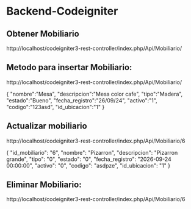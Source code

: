 # Backend-Codeigniter

## Obtener Mobiliario
http://localhost/codeigniter3-rest-controller/index.php/Api/Mobiliario/


## Metodo para insertar Mobiliario:

http://localhost/codeigniter3-rest-controller/index.php/Api/Mobiliario/

 {
  "nombre":"Mesa",
  "descripcion":"Mesa color cafe",
  "tipo":"Madera",
  "estado":"Bueno",
  "fecha_registro":"26/09/24",
  "activo":"1",
  "codigo":"123asd",
  "id_ubicacion":"1"
}

## Actualizar mobiliario
http://localhost/codeigniter3-rest-controller/index.php/Api/Mobiliario/6

 {
      "id_mobiliario": "6",
      "nombre": "Pizarron",
      "descripcion": "Pizarron grande",
      "tipo": "0",
      "estado": "0",
      "fecha_registro": "2026-09-24 00:00:00",
      "activo": "0",
      "codigo": "asdpze",
      "id_ubicacion": "1"
}

## Eliminar Mobiliario:

http://localhost/codeigniter3-rest-controller/index.php/Api/Mobiliario/6


